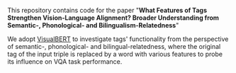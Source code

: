 This repository contains code for the paper "<b>What Features of Tags Strengthen Vision-Language Alignment? Broader Understanding from Semantic-, Phonological- and Bilingualism-Relatedness</b>"

We adopt [VisualBERT](https://github.com/uclanlp/visualbert) to investigate tags' functionality from the perspective of semantic-, phonological- and bilingual-relatedness, where the original tag of the input triple is replaced by a word with various features to probe its influence on VQA task performance.
